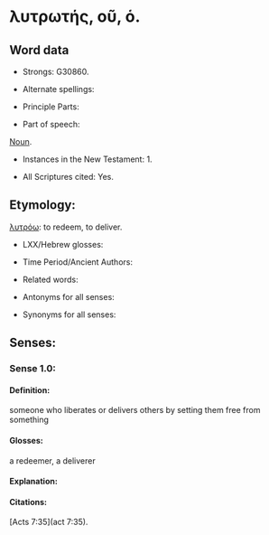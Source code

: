 # λυτρωτής, οῦ, ὁ.

<!-- Status: S3=Needs2ndReview -->
<!-- Lexica used for edits: BDAG, FFM, LN, A-S -->

## Word data

* Strongs: G30860.

* Alternate spellings:

* Principle Parts: 

* Part of speech: 
  
[Noun](http://ugg.readthedocs.io/en/latest/noun.html).

* Instances in the New Testament: 1.
 
* All Scriptures cited: Yes.
 
## Etymology: 

[λυτρόω](../G30840/01.md): to redeem, to deliver.

* LXX/Hebrew glosses: 


* Time Period/Ancient Authors: 


* Related words: 

* Antonyms for all senses:

* Synonyms for all senses: 


## Senses:


### Sense  1.0: 

#### Definition: 

someone who liberates or delivers others by setting them free from something

#### Glosses: 

a redeemer, a deliverer

#### Explanation: 

#### Citations: 

[Acts 7:35](act 7:35).
